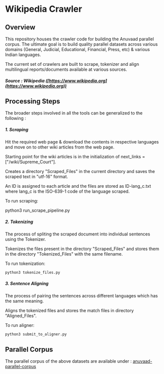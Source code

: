 # Wikipedia Crawler

## Overview
This repository houses the crawler code for building the Anuvaad parallel corpus.
The ultimate goal is to build quality parallel datasets across various domains
(General, Judicial, Educational, Financial, Press, etc) & various Indian languages.

The current set of crawlers are built to scrape, tokenizer and align
multilingual reports/documents available at various sources.

##### Source : Wikipedia ([https://www.wikipedia.org](https://www.wikipedia.org))

## Processing Steps
The broader steps involved in all the tools can be generalized to the following :
##### 1. Scraping
Hit the required web page & download the contents in respective languages and move on to other wiki articles from the web page.

Starting point for the wiki articles is in the initialization of next_links = ["/wiki/Supreme_Court"]. 

Creates a directory "Scraped_Files" in the current directory and saves the scraped text in "utf-16" format. 

An ID is assigned to each article and the files are stored as ID-lang_c.txt where lang_c is the ISO-639-1 code of the language scraped.

To run scraping:

python3 run_scrape_pipeline.py
	
##### 2. Tokenizing
The process of spliting the scraped document into individual sentences using the Tokenizer. 

Tokenizes the files present in the directory "Scraped_Files" and stores them in the directory "Tokenized_Files" with the same filename.

To run tokenization:


	python3 tokenize_files.py

##### 3. Sentence Aligning
The process of pairing the sentences across different languages which has the same meaning. 

Aligns the tokenized files and stores the match files in directory "Aligned_Files".

To run aligner:

	python3 submit_to_aligner.py

## Parallel Corpus
The parallel corpus of the above datasets are available under :
[anuvaad-parallel-corpus](https://github.com/project-anuvaad/anuvaad-parallel-corpus)

